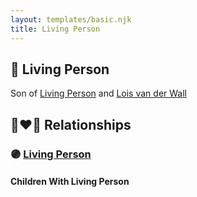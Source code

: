 ```yaml
---
layout: templates/basic.njk
title: Living Person
---
```

## 🔵 Living Person

Son of [Living Person](/people/5/50440830) and [Lois van der Wall](/people/8/81889469)

## 👩‍❤️‍👨 Relationships

### 🟣 [Living Person](/people/4/46558704)

#### Children With Living Person